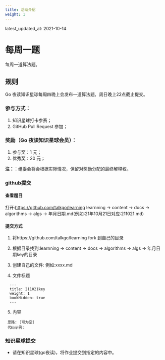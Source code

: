 ```yaml
---
title: 活动介绍
weight: 1
---
```


latest_updated_at: 2021-10-14

# 每周一题

每周一道算法题。

## 规则

Go 夜读知识星球每周四晚上会发布一道算法题，周日晚上22点截止提交。

### 参与方式：

1. 知识星球打卡参赛；
2. GitHub Pull Request 参加；

### 奖励（Go 夜读知识星球会员）：

1. 参与奖：1 元；
2. 优秀奖：20 元；

**注：**：组委会将会根据实际情况，保留对奖励分配的最终解释权。

### github提交

#### 查看题目

打开:https://github.com/talkgo/learning
learnning -> content -> docs -> algorithms -> algs -> 年月日期.md(例如:21年10月21日对应:211021.md) 

#### 提交方式

  1. 将https://github.com/talkgo/learning fork 到自己的目录

  2. 根据目录找到:learnning -> content -> docs -> algorithms -> algs -> 年月日期key的目录

  3. 创建自己的文件: 例如:xxxx.md 

  4. 文件标题

  ```
    ---
    title: 211021key
    weight: 1
    bookHidden: true
    ---
  ```
  
  5. 内容
  
  ```
   思路: (可为空)
   代码示例:
  ```

### 知识星球提交

* 请在知识星球(go夜读)，将作业提交到指定的内容中。
